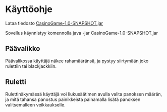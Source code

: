 # Käyttöohje

Lataa tiedosto [CasinoGame-1.0-SNAPSHOT.jar](https://github.com/MatAleksi/ot-harjoitustyo/releases/download/1.0/CasinoGame-1.0-SNAPSHOT.jar)

Sovellus käynnistyy komennolla java -jar CasinoGame-1.0-SNAPSHOT.jar

## Päävalikko 

Päävalikossa käyttäjä näkee rahamääränsä, ja pystyy siirtymään joko rulettiin tai blackjackkiin.

## Ruletti

Rulettinäkymässä käyttäjä voi liukusäätimen avulla valita panoksen määrän, ja mitä tahansa panostus painikkeista painamalla lisätä panoksen valitsemalleen veikkaukselle. 

